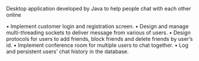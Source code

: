 Desktop application developed by Java to help people chat with each other online

•	Implement customer login and registration screen.
•	Design and manage multi-threading sockets to deliver message from various of users.
•	Design protocols for users to add friends, block friends and delete friends by user’s id. 
•	Implement conference room for multiple users to chat together.
•	Log and persistent users’ chat history in the database.

